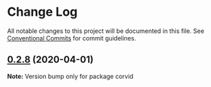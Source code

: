 # Change Log

All notable changes to this project will be documented in this file.
See [Conventional Commits](https://conventionalcommits.org) for commit guidelines.

## [0.2.8](https://github.com/wix-incubator/corvid/compare/v0.2.7...v0.2.8) (2020-04-01)

**Note:** Version bump only for package corvid
